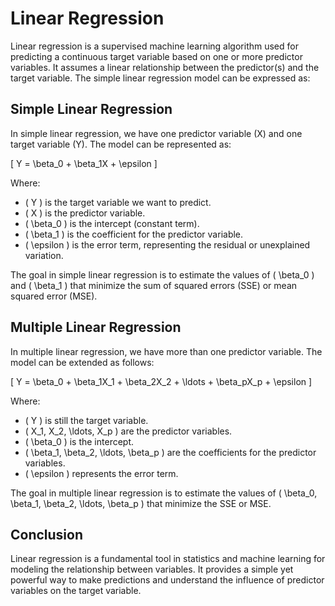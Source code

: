# Linear Regression

Linear regression is a supervised machine learning algorithm used for predicting a continuous target variable based on one or more predictor variables. It assumes a linear relationship between the predictor(s) and the target variable. The simple linear regression model can be expressed as:

## Simple Linear Regression

In simple linear regression, we have one predictor variable (X) and one target variable (Y). The model can be represented as:

\[ Y = \beta_0 + \beta_1X + \epsilon \]

Where:
- \( Y \) is the target variable we want to predict.
- \( X \) is the predictor variable.
- \( \beta_0 \) is the intercept (constant term).
- \( \beta_1 \) is the coefficient for the predictor variable.
- \( \epsilon \) is the error term, representing the residual or unexplained variation.

The goal in simple linear regression is to estimate the values of \( \beta_0 \) and \( \beta_1 \) that minimize the sum of squared errors (SSE) or mean squared error (MSE).

## Multiple Linear Regression

In multiple linear regression, we have more than one predictor variable. The model can be extended as follows:

\[ Y = \beta_0 + \beta_1X_1 + \beta_2X_2 + \ldots + \beta_pX_p + \epsilon \]

Where:
- \( Y \) is still the target variable.
- \( X_1, X_2, \ldots, X_p \) are the predictor variables.
- \( \beta_0 \) is the intercept.
- \( \beta_1, \beta_2, \ldots, \beta_p \) are the coefficients for the predictor variables.
- \( \epsilon \) represents the error term.

The goal in multiple linear regression is to estimate the values of \( \beta_0, \beta_1, \beta_2, \ldots, \beta_p \) that minimize the SSE or MSE.

## Conclusion

Linear regression is a fundamental tool in statistics and machine learning for modeling the relationship between variables. It provides a simple yet powerful way to make predictions and understand the influence of predictor variables on the target variable.

